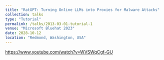```yaml
---
title: "RatGPT: Turning Online LLMs into Proxies for Malware Attacks"
collection: talks
type: "Tutorial"
permalink: /talks/2013-03-01-tutorial-1
venue: "Microsoft Bluehat 2023"
date: 2028-10-12
location: "Redmond, Washington, USA"
---
```


https://www.youtube.com/watch?v=WVSWqCgf-GU
